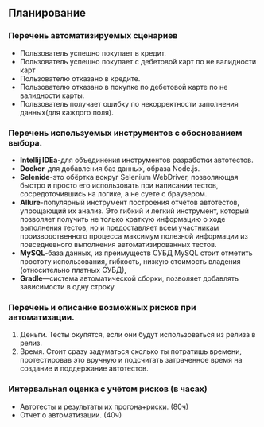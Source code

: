 ## Планирование

### Перечень автоматизируемых сценариев 
* Пользователь успешно покупает в кредит.
* Пользователь успешно покупает с дебетовой карт по не валидности карт
* Пользователю отказано в кредите.
* Пользователю отказано в покупке по дебетовой карте по не валидности карты.
* Пользователь получает ошибку по некорректности заполнения данных(для каждого поля).

 ### Перечень используемых инструментов с обоснованием выбора.
 * **Intellij IDEa**-для объединения инструментов разработки автотестов.
 * **Docker**-для добавления баз данных, образа Node.js.
 * **Selenide**-это обёртка вокруг Selenium WebDriver, 
   позволяющая быстро и просто его использовать при написании тестов, сосредоточившись на логике,
   а не суете с браузером.
 * **Allure**-популярный инструмент построения отчётов автотестов, 
   упрощающий их анализ. Это гибкий и легкий инструмент, который позволяет получить не только краткую информацию 
   о ходе выполнения тестов, но и предоставляет всем участникам производственного процесса максимум полезной информации
   из повседневного выполнения автоматизированных тестов.
 * **MySQL**-база данных, из преимуществ СУБД MySQL стоит отметить простоту использования, гибкость,
   низкую стоимость владения (относительно платных СУБД),
 * **Gradle**—система автоматической сборки, позволяет добавлять зависимости в одну строку

### Перечень и описание возможных рисков при автоматизации.
1. Деньги. Тесты окупятся, если они будут использоваться из релиза в релиз.
2. Время. Стоит сразу задуматься сколько ты потратишь времени, протестировав это вручную и подсчитать
затраченное время на создание и поддержание автотестов.

### Интервальная оценка с учётом рисков (в часах) 
* Автотесты и результаты их прогона+риски. (80ч) 
* Отчет о автоматизации. (40ч)

